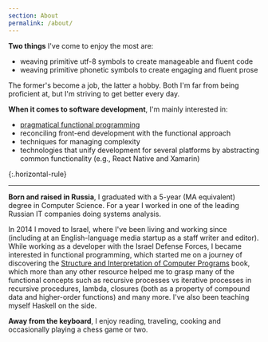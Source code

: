 ```yaml
---
section: About
permalink: /about/
---
```


**Two things** I've come to enjoy the most are:

- weaving primitive utf-8 symbols to create manageable and fluent code
- weaving primitive phonetic symbols to create engaging and fluent prose

The former's become a job, the latter a hobby. Both I'm far from being proficient at, but I'm striving to get better every day.

**When it comes to software development**, I'm mainly interested in:

- [pragmatical functional programming][functional-programming]
- reconciling front-end development with the functional approach
- techniques for managing complexity
- technologies that unify development for several platforms by abstracting common functionality (e.g., React Native and Xamarin)

{:.horizontal-rule}

---

**Born and raised in Russia**, I graduated with a 5-year (MA equivalent) degree in Computer Science. For a year I worked in one of the leading Russian IT companies doing systems analysis.

In 2014 I moved to Israel, where I've been living and working since (including at an English-language media startup as a staff writer and editor). While working as a developer with the Israel Defense Forces, I became interested in functional programming, which started me on a journey of discovering the [Structure and Interpretation of Computer Programs](https://en.wikipedia.org/wiki/Structure_and_Interpretation_of_Computer_Programs) book, which more than any other resource helped me to grasp many of the functional concepts such as recursive processes vs iterative processes in recursive procedures, lambda, closures (both as a property of compound data and higher-order functions) and many more. I've also been teaching myself Haskell on the side.

**Away from the keyboard**, I enjoy reading, traveling, cooking and occasionally playing a chess game or two.

[functional-programming]: /tag/?functional-programming
